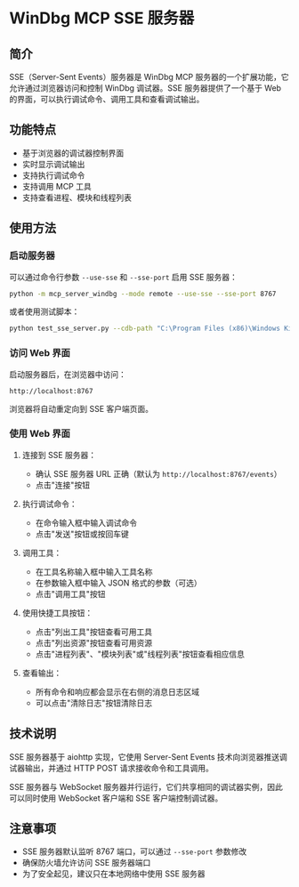 # WinDbg MCP SSE 服务器

## 简介

SSE（Server-Sent Events）服务器是 WinDbg MCP 服务器的一个扩展功能，它允许通过浏览器访问和控制 WinDbg 调试器。SSE 服务器提供了一个基于 Web 的界面，可以执行调试命令、调用工具和查看调试输出。

## 功能特点

- 基于浏览器的调试器控制界面
- 实时显示调试输出
- 支持执行调试命令
- 支持调用 MCP 工具
- 支持查看进程、模块和线程列表

## 使用方法

### 启动服务器

可以通过命令行参数 `--use-sse` 和 `--sse-port` 启用 SSE 服务器：

```bash
python -m mcp_server_windbg --mode remote --use-sse --sse-port 8767
```

或者使用测试脚本：

```bash
python test_sse_server.py --cdb-path "C:\Program Files (x86)\Windows Kits\10\Debuggers\x64\cdb.exe" --symbols-path "srv*c:\symbols*https://msdl.microsoft.com/download/symbols"
```

### 访问 Web 界面

启动服务器后，在浏览器中访问：

```
http://localhost:8767
```

浏览器将自动重定向到 SSE 客户端页面。

### 使用 Web 界面

1. 连接到 SSE 服务器：
   - 确认 SSE 服务器 URL 正确（默认为 `http://localhost:8767/events`）
   - 点击"连接"按钮

2. 执行调试命令：
   - 在命令输入框中输入调试命令
   - 点击"发送"按钮或按回车键

3. 调用工具：
   - 在工具名称输入框中输入工具名称
   - 在参数输入框中输入 JSON 格式的参数（可选）
   - 点击"调用工具"按钮

4. 使用快捷工具按钮：
   - 点击"列出工具"按钮查看可用工具
   - 点击"列出资源"按钮查看可用资源
   - 点击"进程列表"、"模块列表"或"线程列表"按钮查看相应信息

5. 查看输出：
   - 所有命令和响应都会显示在右侧的消息日志区域
   - 可以点击"清除日志"按钮清除日志

## 技术说明

SSE 服务器基于 aiohttp 实现，它使用 Server-Sent Events 技术向浏览器推送调试器输出，并通过 HTTP POST 请求接收命令和工具调用。

SSE 服务器与 WebSocket 服务器并行运行，它们共享相同的调试器实例，因此可以同时使用 WebSocket 客户端和 SSE 客户端控制调试器。

## 注意事项

- SSE 服务器默认监听 8767 端口，可以通过 `--sse-port` 参数修改
- 确保防火墙允许访问 SSE 服务器端口
- 为了安全起见，建议只在本地网络中使用 SSE 服务器